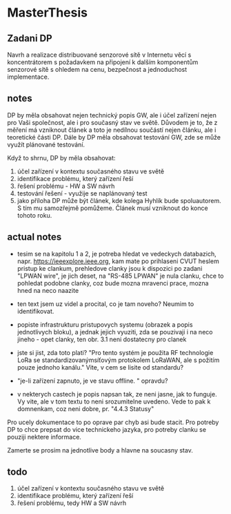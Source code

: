 # MasterThesis

## Zadani DP
Navrh a realizace distribuované senzorové sítě v Internetu věcí s koncentrátorem s požadavkem na připojení k dalším komponentům senzorové sítě s ohledem na cenu,
bezpečnost a jednoduchost implementace.


## notes 
DP by měla obsahovat nejen technický popis GW, ale i účel zařízení nejen pro Vaši společnost, ale i pro současný stav ve světě. Důvodem je to, že z měření má vzniknout článek a toto je nedílnou součástí nejen článku, ale i teoretické části DP. Dále by DP měla obsahovat testování GW, zde se může využít plánované testování.

Když to shrnu, DP by měla obsahovat:
1. účel zařízení v kontextu současného stavu ve světě
2. identifikace problému, který zařízení řeší
3. řešení problému - HW a SW návrh
4. testování řešení - využije se naplánovaný test
5. jako příloha DP může být článek, kde kolega Hyhlík bude spoluautorem. S tím mu samozřejmě pomůžeme. Článek musí vzniknout do konce tohoto roku.


## actual notes 

- tesim se na kapitolu 1 a 2, je potreba hledat ve vedeckych databazich, napr. https://ieeexplore.ieee.org, kam mate po prihlaseni CVUT heslem pristup ke clankum, prehledove clanky jsou k dispozici po zadani "LPWAN wire", je jich deset, na "RS-485 LPWAN" je nula clanku, chce to pohledat podobne clanky, coz bude mozna mravenci prace, mozna hned na neco naazite
- ten text jsem uz videl a procital, co je tam noveho? Neumim to identifikovat.
- popiste infrastrukturu pristupovych systemu (obrazek a popis jednotlivych bloku), a jednak jejich vyuziti, zda se pouzivaji i na neco jineho - opet clanky, ten obr. 3.1 neni dostatecny pro clanek
- jste si jist, zda toto plati? "Pro tento systém je použita RF technologie LoRa se standardizovanýmsíťovým protokolem LoRaWAN, ale s požitím pouze jednoho kanálu." Vite, v cem se lisite od standardu?

- "je-li zařízení zapnuto, je ve stavu offline. " opravdu?
- v nekterych castech je popis napsan tak, ze neni jasne, jak to funguje. Vy vite, ale v tom textu to neni srozumitelne uvedeno. Vede to pak k domnenkam, coz neni dobre, pr. "4.4.3  Statusy"

Pro ucely dokumentace to po oprave par chyb asi bude stacit. Pro potreby DP to chce prepsat do vice technickeho jazyka, pro potreby clanku se pouziji nektere informace.

Zamerte se prosim na jednotlive body a hlavne na soucasny stav.



## todo
1. účel zařízení v kontextu současného stavu ve světě
2. identifikace problému, který zařízení řeší
3. řešení problému, tedy HW a SW návrh
